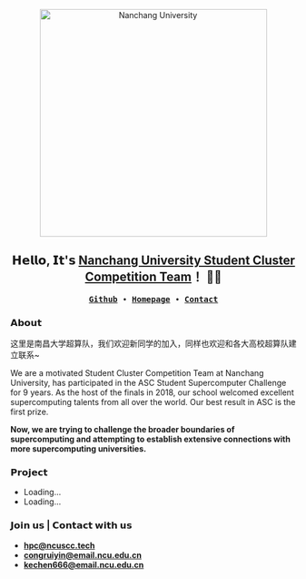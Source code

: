 <p align="center">
    <img alt="Nanchang University" src="https://cdnjson.com/images/2023/04/14/NanchangUniversity.md.png" height="400">
</p>

<h2 align="center"> 𝗛𝗲𝗹𝗹𝗼, 𝗜𝘁'𝘀 <a href="https://ncuscc.github.io/">Nanchang University Student Cluster Competition Team</a>！ 👨‍💻 </h2>

<p align="center">
  <samp>
    <a href="https://github.com/NCUSCC"><b>Github</b></a> ∙ 
    <a href="https://ncuscc.github.io/"><b>Homepage</b></a> ∙
      <a href="https://ncuscc.github.io/Contact"><b>Contact</b></a> 
  </samp>
</p>

### 𝗔𝗯𝗼𝘂𝘁

这里是南昌大学超算队，我们欢迎新同学的加入，同样也欢迎和各大高校超算队建立联系~

We are a motivated Student Cluster Competition Team at Nanchang University, has participated in the ASC Student Supercomputer Challenge for 9 years. As the host of the finals in 2018, our school welcomed excellent supercomputing talents from all over the world. Our best result in ASC is the first prize.

**Now, we are trying to challenge the broader boundaries of supercomputing and attempting to establish extensive connections with more supercomputing universities.**


### 𝗣𝗿𝗼𝗷𝗲𝗰𝘁

- Loading...
- Loading...

### 𝗝𝗼𝗶𝗻 𝘂𝘀 | 𝗖𝗼𝗻𝘁𝗮𝗰𝘁 𝘄𝗶𝘁𝗵 𝘂𝘀

- [**hpc@ncuscc.tech**](mailto:hpc@ncuscc.tech)
- [**congruiyin@email.ncu.edu.cn**](mailto:congruiyin@email.ncu.edu.cn)
- [**kechen666@email.ncu.edu.cn**](mailto:kechen666@email.ncu.edu.cn)
